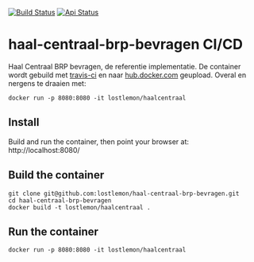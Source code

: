 [![Build Status](https://travis-ci.com/lostlemon/haal-centraal-brp-bevragen.svg?branch=master)](https://travis-ci.com/lostlemon/haal-centraal-brp-bevragen)
[![Api Status](https://img.shields.io/badge/dynamic/json?color=4c1&label=api&query=%24.status&url=https%3A%2F%2Fhaalcentraal.lostlemon.nl%2Fmonitor%2Fhealth)](https://haalcentraal.lostlemon.nl/)


# haal-centraal-brp-bevragen CI/CD
Haal Centraal BRP bevragen, de referentie implementatie. De container wordt gebuild met [travis-ci](https://travis-ci.com/lostlemon/haal-centraal-brp-bevragen) en naar [hub.docker.com](https://hub.docker.com/r/lostlemon/haalcentraal) geupload. Overal en nergens te draaien met:

```
docker run -p 8080:8080 -it lostlemon/haalcentraal
```

Install
-------

Build and run the container, then point your browser at: http://localhost:8080/

Build the container
-------------------

```
git clone git@github.com:lostlemon/haal-centraal-brp-bevragen.git
cd haal-centraal-brp-bevragen
docker build -t lostlemon/haalcentraal .
```


Run the container
-----------------

```
docker run -p 8080:8080 -it lostlemon/haalcentraal
```

